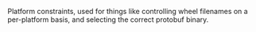 Platform constraints, used for things like controlling wheel filenames
on a per-platform basis, and selecting the correct protobuf binary.
